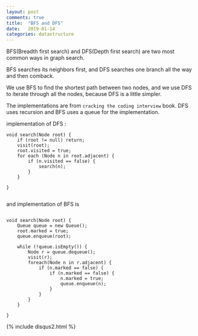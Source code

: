 ```yaml
---
layout: post
comments: true
title:  "BFS and DFS"
date:   2019-01-14
categories: datastructure
---
```


BFS(Breadth first search) and DFS(Depth first search) are two most common ways in graph search.

BFS searches its neighbors first, and DFS searches one branch all the way and then comback.

We use BFS to find the shortest path between two nodes,
and we use DFS to iterate through all the nodes, because DFS is a little simpler.

The implementations are from `cracking the coding interview` book.
DFS uses recursion and BFS uses a queue for the implementation.

implementation of DFS :

```
void search(Node root) {
    if (root != null) return;
    visit(root);
    root.visited = true;
    for each (Node n in root.adjacent) {
        if (n.visited == false) {
            search(n);
        }
    }

}


```

and implementation of BFS is 

```

void search(Node root) {
    Queue queue = new Queue();
    root.marked = true;
    queue.enqueue(root);

    while (!queue.isEmpty()) {
        Node r = queue.dequeue();
        visit(r);
        foreach(Node n in r.adjacent) {
            if (n.marked == false) {
                if (n.marked == false) {
                    n.marked = true;
                    queue.enqueue(n);
                }
            }
        }
    }

}

```


{% include disqus2.html %}
